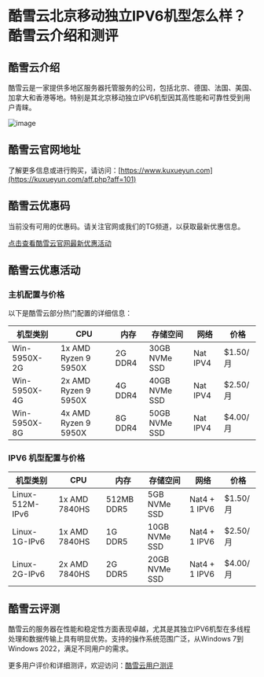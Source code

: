 # 酷雪云北京移动独立IPV6机型怎么样？酷雪云介绍和测评

## 酷雪云介绍
酷雪云是一家提供多地区服务器托管服务的公司，包括北京、德国、法国、美国、加拿大和香港等地。特别是其北京移动独立IPV6机型因其高性能和可靠性受到用户青睐。

![image](https://github.com/piotrowskidudley636/kuxueyun/assets/169427299/5867ca4f-a85d-4583-bae3-bbab929245a7)

## 酷雪云官网地址
了解更多信息或进行购买，请访问：[https://www.kuxueyun.com](https://kuxueyun.com/aff.php?aff=101)

## 酷雪云优惠码
当前没有可用的优惠码。请关注官网或我们的TG频道，以获取最新优惠信息。

[点击查看酷雪云官网最新优惠活动](https://kuxueyun.com/aff.php?aff=101)

## 酷雪云优惠活动

### 主机配置与价格

以下是酷雪云部分热门配置的详细信息：

| 机型类别     | CPU             | 内存  | 存储空间 | 网络     | 价格     |
| ----------- | --------------- | ----- | -------- | -------- | -------- |
| Win-5950X-2G | 1x AMD Ryzen 9 5950X | 2G DDR4 | 30GB NVMe SSD | Nat IPV4 | $1.50/月 |
| Win-5950X-4G | 2x AMD Ryzen 9 5950X | 4G DDR4 | 40GB NVMe SSD | Nat IPV4 | $2.50/月 |
| Win-5950X-8G | 4x AMD Ryzen 9 5950X | 8G DDR4 | 50GB NVMe SSD | Nat IPV4 | $4.00/月 |

### IPV6 机型配置与价格

| 机型类别    | CPU              | 内存  | 存储空间 | 网络                | 价格    |
| ----------- | ---------------- | ----- | -------- | ------------------- | ------- |
| Linux-512M-IPv6 | 1x AMD 7840HS | 512MB DDR5 | 5GB NVMe SSD | Nat4 + 1 IPV6 | $1.50/月 |
| Linux-1G-IPv6   | 1x AMD 7840HS | 1G DDR5   | 10GB NVMe SSD | Nat4 + 1 IPV6 | $2.50/月 |
| Linux-2G-IPv6   | 2x AMD 7840HS | 2G DDR5   | 20GB NVMe SSD | Nat4 + 1 IPV6 | $4.00/月 |

## 酷雪云评测
酷雪云的服务器在性能和稳定性方面表现卓越，尤其是其独立IPV6机型在多线程处理和数据传输上具有明显优势。支持的操作系统范围广泛，从Windows 7到Windows 2022，满足不同用户的需求。

更多用户评价和详细测评，欢迎访问：[酷雪云用户测评](https://kuxueyun.com/aff.php?aff=101)
